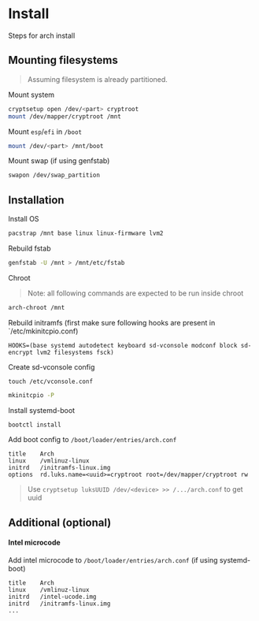 # Install

Steps for arch install

## Mounting filesystems

> Assuming filesystem is already partitioned.

Mount system

```sh
cryptsetup open /dev/<part> cryptroot
mount /dev/mapper/cryptroot /mnt
```

Mount `esp`/`efi` in `/boot`

```sh
mount /dev/<part> /mnt/boot
```

Mount swap (if using genfstab)

```sh
swapon /dev/swap_partition
```

## Installation

Install OS

```sh
pacstrap /mnt base linux linux-firmware lvm2
```

Rebuild fstab

```sh
genfstab -U /mnt > /mnt/etc/fstab
```

Chroot

> Note: all following commands are expected to be run inside chroot

```sh
arch-chroot /mnt
```

Rebuild initramfs (first make sure following hooks are present in `/etc/mkinitcpio.conf)

```
HOOKS=(base systemd autodetect keyboard sd-vconsole modconf block sd-encrypt lvm2 filesystems fsck)
```

Create sd-vconsole config

```
touch /etc/vconsole.conf
```

```sh
mkinitcpio -P
```

Install systemd-boot

```sh
bootctl install
```

Add boot config to `/boot/loader/entries/arch.conf`

```
title    Arch
linux    /vmlinuz-linux
initrd   /initramfs-linux.img
options  rd.luks.name=<uuid>=cryptroot root=/dev/mapper/cryptroot rw
```

> Use `cryptsetup luksUUID /dev/<device> >> /.../arch.conf` to get uuid

## Additional (optional)

#### Intel microcode

Add intel microcode to `/boot/loader/entries/arch.conf` (if using systemd-boot)

```
title    Arch
linux    /vmlinuz-linux
initrd   /intel-ucode.img
initrd   /initramfs-linux.img
...
```
